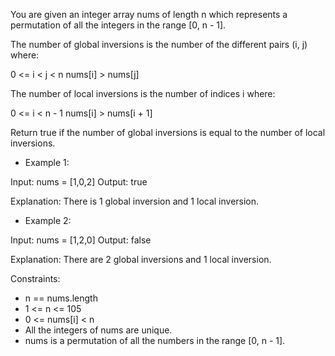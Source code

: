  You are given an integer array nums of length n which represents a permutation of all the integers in the range [0, n - 1].

The number of global inversions is the number of the different pairs (i, j) where:

0 <= i < j < n
nums[i] > nums[j]

The number of local inversions is the number of indices i where:

0 <= i < n - 1
nums[i] > nums[i + 1]

Return true if the number of global inversions is equal to the number of local inversions.

 

- Example 1:

Input: nums = [1,0,2]
Output: true

Explanation: There is 1 global inversion and 1 local inversion.


- Example 2:

Input: nums = [1,2,0]
Output: false

Explanation: There are 2 global inversions and 1 local inversion.
 

Constraints:

- n == nums.length
- 1 <= n <= 105
- 0 <= nums[i] < n
- All the integers of nums are unique.
- nums is a permutation of all the numbers in the range [0, n - 1].
